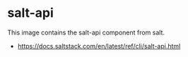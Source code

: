 # salt-api

This image contains the salt-api component from salt.

- https://docs.saltstack.com/en/latest/ref/cli/salt-api.html
